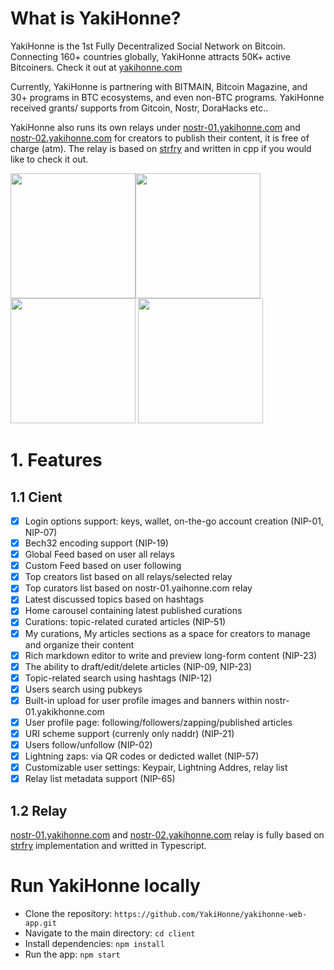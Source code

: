 # What is YakiHonne?

YakiHonne is the 1st Fully Decentralized Social Network on Bitcoin. Connecting 160+ countries globally, YakiHonne attracts 50K+ active Bitcoiners. Check it out at [yakihonne.com](https://yakihonne.com)

Currently, YakiHonne is partnering with BITMAIN, Bitcoin Magazine, and 30+ programs in BTC ecosystems, and even non-BTC programs. YakiHonne received grants/ supports from Gitcoin, Nostr, DoraHacks etc..

YakiHonne also runs its own relays under [nostr-01.yakihonne.com](https://nostr-01.yakihonne.com) and [nostr-02.yakihonne.com](https://nostr-02.yakihonne.com) for creators to publish their content, it is free of charge (atm). The relay is based on [strfry](https://github.com/hoytech/strfry) and written in cpp if you would like to check it out.

<img src="https://nostr.build/i/f4382043ce8b52019152eb3fe88cf0ac443ecd9e51e36b13fa897ce48c3cc48b.jpg" width="200"><img src="https://nostr.build/i/e52fc8e2be38e305630597a7a93559349dea3cb02286dc0496a2d4223c7d7bde.jpg" width="200"><img src="https://nostr.build/i/72f1d411578d88d72a122dd4de15d55e0b0c68b60f0159b911c792cb2b87ea67.jpg" width="200">
<img src="https://nostr.build/i/948aa1989540e0bf659df89bbc38737afcf52b1af8ed06d6b7ab21786e369671.jpg" width="200">

# 1. Features

## 1.1 Cient

- [x] Login options support: keys, wallet, on-the-go account creation (NIP-01, NIP-07)
- [x] Bech32 encoding support (NIP-19)
- [x] Global Feed based on user all relays
- [x] Custom Feed based on user following
- [x] Top creators list based on all relays/selected relay
- [x] Top curators list based on nostr-01.yaihonne.com relay
- [x] Latest discussed topics based on hashtags
- [x] Home carousel containing latest published curations
- [x] Curations: topic-related curated articles (NIP-51)
- [x] My curations, My articles sections as a space for creators to manage and organize their content
- [x] Rich markdown editor to write and preview long-form content (NIP-23)
- [x] The ability to draft/edit/delete articles (NIP-09, NIP-23)
- [x] Topic-related search using hashtags (NIP-12)
- [x] Users search using pubkeys
- [x] Built-in upload for user profile images and banners within nostr-01.yakikhonne.com
- [x] User profile page: following/followers/zapping/published articles
- [x] URI scheme support (currenly only naddr) (NIP-21)
- [x] Users follow/unfollow (NIP-02)
- [x] Lightning zaps: via QR codes or dedicted wallet (NIP-57)
- [x] Customizable user settings: Keypair, Lightning Addres, relay list
- [x] Relay list metadata support (NIP-65)

## 1.2 Relay

[nostr-01.yakihonne.com](https://nostr-01.yakihonne.com) and [nostr-02.yakihonne.com](https://nostr-02.yakihonne.com) relay is fully based on [strfry](https://github.com/hoytech/strfry) implementation and writted in Typescript.

# Run YakiHonne locally

- Clone the repository: `https://github.com/YakiHonne/yakihonne-web-app.git`
- Navigate to the main directory: `cd client`
- Install dependencies: `npm install`
- Run the app: `npm start`
